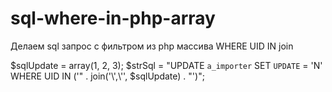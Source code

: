 # sql-where-in-php-array
Делаем sql запрос с фильтром из php массива WHERE UID  IN join

$sqlUpdate = array(1, 2, 3);
 $strSql = "UPDATE `a_importer` SET `UPDATE` = 'N' WHERE UID  IN ('" . join('\\',\\'', $sqlUpdate) . "')";
